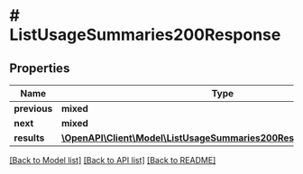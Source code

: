 # # ListUsageSummaries200Response

## Properties

Name | Type | Description | Notes
------------ | ------------- | ------------- | -------------
**previous** | **mixed** |  | [optional]
**next** | **mixed** |  | [optional]
**results** | [**\OpenAPI\Client\Model\ListUsageSummaries200ResponseResultsInner[]**](ListUsageSummaries200ResponseResultsInner.md) |  | [optional]

[[Back to Model list]](../../README.md#models) [[Back to API list]](../../README.md#endpoints) [[Back to README]](../../README.md)
